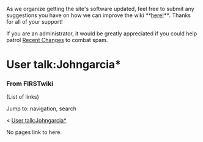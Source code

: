 As we organize getting the site's software updated, feel free to submit any
suggestions you have on how we can improve the wiki
_**_[here!](/index.php/User:Hallry/Suggestions "User:Hallry/Suggestions"
)_**_. Thanks for all of your support!

If you are an administrator, it would be greatly appreciated if you could help
patrol [Recent Changes](/index.php/Special:Recentchanges
"Special:Recentchanges" ) to combat spam.

# User talk:Johngarcia*

### From FIRSTwiki

(List of links)

Jump to: navigation, search

&lt; [User
talk:Johngarcia*](/index.php?title=User_talk:Johngarcia%2A&redirect=no "User
talk:Johngarcia*" )  

No pages link to here.

